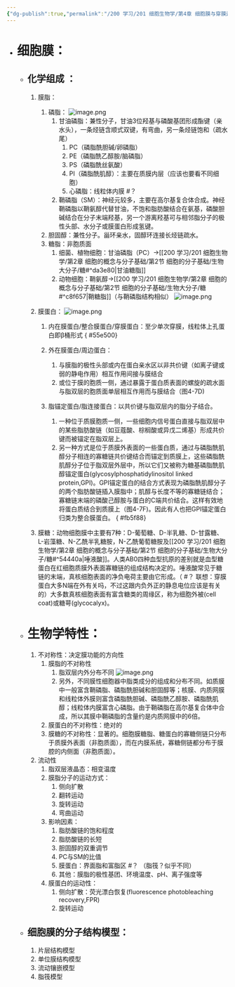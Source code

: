 ```yaml
---
{"dg-publish":true,"permalink":"/200 学习/201 细胞生物学/第4章 细胞膜与穿膜运输/第1节 细胞膜/细胞膜/","title":"细胞膜","created":"2024-01-09T13:03:08.922+08:00","updated":"2024-01-09T17:45:57.257+08:00"}
---
```


- # 细胞膜：
	- ## 化学组成 ：
		1. 膜脂：
			1. 磷脂：
				![image.png](https://cdn.jsdelivr.net/gh/Dolan-Lance/Image-Jiang/202401091321463.jpg)
				1. 甘油磷脂：兼性分子，甘油3位羟基与磷酸基团形成酯键（亲水头），一条烃链含顺式双键，有弯曲，另一条烃链饱和（疏水尾）
					1. PC（磷脂酰胆碱/卵磷脂）
					2. PE（磷脂酰乙醇胺/脑磷脂）
					3. PS（磷脂酰丝氨酸）
					4. PI（磷脂酰肌醇）：主要在质膜内层（应该也要看不同细胞）
					5. 心磷脂：线粒体内膜 #？
				2. 鞘磷脂（SM）：神经元较多，主要在高尔基复合体合成。神经鞘磷脂以鞘氨醇代替甘油，不饱和脂肪酸结合在氨基，磷酸胆碱结合在分子末端羟基，另一个游离羟基可与相邻脂分子的极性头部、水分子或膜蛋白形成氢键。
			2. 胆固醇：兼性分子。甾环亲水，固醇环连接长烃链疏水。
			3. 糖脂：非胞质面
				1. 细菌、植物细胞：甘油磷脂（PC）→[[200 学习/201 细胞生物学/第2章 细胞的概念与分子基础/第2节 细胞的分子基础/生物大分子/糖#^da3e80\|甘油糖脂]]
				2. 动物细胞：鞘氨醇→[[200 学习/201 细胞生物学/第2章 细胞的概念与分子基础/第2节 细胞的分子基础/生物大分子/糖#^c8f657\|鞘糖脂]]（与鞘磷脂结构相似）
					![image.png](https://cdn.jsdelivr.net/gh/Dolan-Lance/Image-Jiang/202401091330567.jpg)
		2. 膜蛋白：
			![image.png](https://cdn.jsdelivr.net/gh/Dolan-Lance/Image-Jiang/202401091612072.jpg)
			1. 内在膜蛋白/整合膜蛋白/穿膜蛋白：至少单次穿膜，线粒体上孔蛋白即β桶形式
{ #55e500}

			2. 外在膜蛋白/周边蛋白：
				1. 与膜脂的极性头部或内在蛋白亲水区以非共价键（如离子键或弱的静电作用）相互作用间接与膜结合
				2. 或位于膜的胞质一侧，通过暴露于蛋白质表面的螺旋的疏水面与脂双层的胞质面单层相互作用而与膜结合（图4-7D)
			3. 脂锚定蛋白/脂连接蛋白：以共价键与脂双层内的脂分子结合。
				1. 一种位于质膜胞质一侧，一些细胞内信号蛋白直接与脂双层中的某些脂肪酸链（如豆蔻酸、棕榈酸或异戊二烯基）形成共价键而被锚定在脂双层上。
				2. 另一种方式是位于质膜外表面的一些蛋白质，通过与磷脂酰肌醇分子相连的寡糖链共价键结合而锚定到质膜上，这些磷脂酰肌醇分子位于脂双层外层中，所以它们又被称为糖基磷脂酰肌醇锚定蛋白(glycosylphosphatidylinositol linked protein,GPI)。GPI锚定蛋白的结合方式表现为磷脂酰肌醇分子的两个脂肪酸链插入膜脂中；肌醇与长度不等的寡糖链结合；寡糖链末端的磷酸己醇胺与蛋白的C端共价结合。这样有效地将蛋白质结合到质膜上（图4-7F)。因此有人也把GPI锚定蛋白归类为整合膜蛋白。
{ #fb5f88}

		3. 膜糖：动物细胞膜中主要有7种：D-葡萄糖、D-半乳糖、D-甘露糖、L-岩藻糖、N-乙酰半乳糖胺，N-乙酰葡萄糖胺及[[200 学习/201 细胞生物学/第2章 细胞的概念与分子基础/第2节 细胞的分子基础/生物大分子/糖#^54440a\|唾液酸]]。人类AB0四种血型抗原的差别就是血型糖蛋白在红细胞质膜外表面寡糖链的组成结构决定的。唾液酸常见于糖链的末端，真核细胞表面的净负电荷主要由它形成。（ #？ 联想：穿膜蛋白大多N端在外有关吗，不过这跟内负外正的静息电位应该是有关的）大多数真核细胞表面有富含糖类的周缘区，称为细胞外被(cell coat)或糖萼(glycocalyx)。
	- # 生物学特性：
		 1. 不对称性：决定膜功能的方向性
			 1. 膜脂的不对称性
				 1. 脂双层内外分布不同
					 ![image.png](https://cdn.jsdelivr.net/gh/Dolan-Lance/Image-Jiang/202401091702139.jpg)
				2. 另外，不同膜性细胞器中脂类成分的组成和分布不同。如质膜中一般富含鞘磷脂、磷脂酰胆碱和胆固醇等；核膜、内质网膜和线粒体外膜则富含磷脂酰胆碱、磷脂酰乙醇胺、磷脂酰肌醇；线粒体内膜富含心磷脂。由于鞘磷脂在高尔基复合体中合成，所以其膜中鞘磷脂的含量约是内质网膜中的6倍。
			 2. 膜蛋白的不对称性：绝对的
			 3. 膜糖的不对称性：显著的。细胞膜糖脂、糖蛋白的寡糖侧链只分布于质膜外表面（非胞质面），而在内膜系统，寡糖侧链都分布于膜腔的内侧面（非胞质面）。
		 2. 流动性
			 1. 脂双层液晶态：相变温度
			 2. 膜脂分子的运动方式：
				 1. 侧向扩散
				 2. 翻转运动
				 3. 旋转运动
				 4. 弯曲运动
			3. 影响因素：
				1. 脂肪酸链的饱和程度
				2. 脂肪酸链的长短
				3. 胆固醇的双重调节
				4. PC与SM的比值
				5. 膜蛋白：界面脂和富脂区 #？ （脂筏？似乎不同）
				6. 其他：膜脂的极性基团、环境温度、pH、离子强度等
			4. 膜蛋白的运动性：
				1. 侧向扩散：荧光漂白恢复(fluorescence photobleaching recovery,FPR)
				2. 旋转运动
	 - ## 细胞膜的分子结构模型：
		 1. 片层结构模型
		 2. 单位膜结构模型
		 3. 流动镶嵌模型
		 4. 脂筏模型